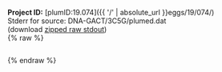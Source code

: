 **Project ID:** [plumID:19.074]({{ '/' | absolute_url }}eggs/19/074/)  
Stderr for source:  DNA-GACT/3C5G/plumed.dat   
(download [zipped raw stdout](plumed.dat.plumed.stdout.txt.zip))  
{% raw %}
<pre>
</pre>
{% endraw %}
